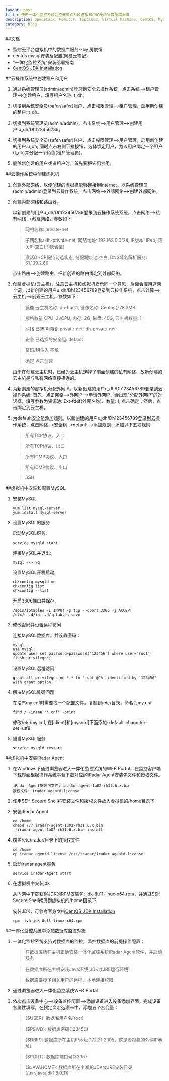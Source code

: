 ```yaml
---
layout: post
title: 使用一体化监控系统监控云操作系统虚拟机中的MySQL数据库服务
description: OpenStack, Monitor, TopCloud, Virtual Machine, CentOS, MySQL
category: blog
---
```


##文档
* 监控云平台虚拟机中的数据库服务--by 房俊恒
* centos mysql安装及配置(网易云笔记)
* "一体化监控系统"安装部署指南
* [CentOS JDK Installation](http://docs.oracle.com/javase/8/docs/technotes/guides/install/linux_jdk.html#BJFJHFDD)

##云操作系统中创建租户和用户
1. 通过系统管理员(admin/admin)登录到安全云操作系统，点击系统-->租户管理-->创建租户，填写租户名称: t_dh。

2. 切换到系统安全员(safer/safer)账户，点击权限管理-->租户管理，启用新创建的租户: t_dh。

3. 切换到系统管理员(admin/admin)，点击系统-->用户管理-->创建用户:u_dh/Dh123456789。

4. 切换到系统安全员(safer/safer)账户，点击权限管理-->用户管理，启用新创建的用户:u_dh; 同时点击右侧下拉按钮，选择绑定用户，为该用户绑定一个租户(t_dh)并分配一个角色(租户管理员)。

5. 删除新创建的用户或者租户时，首先要把它们禁用。

##云操作系统中创建虚拟机
1. 创建外部网络，以便创建的虚拟机能够连接到Internet。以系统管理员(admin/admin)登录到云操作系统，点击网络-->外部网络-->创建外部网络。

2. 创建内部网络和路由器。

    以新创建的用户u_dh/Dh123456789登录到云操作系统系统，点击网络-->私有网络-->创建网络，参数如下:

    > 网络名称: private-net

    > 子网名称: dh-private-net, 网络地址: 192.168.0.0/24, IP版本: IPv4, 网关IP:空白(即缺省值)

    > 激活DHCP保持勾选状态, 分配地址池:空白, DNS域名解析服务: 61.139.2.69

    点击路由-->创建路由，把新创建的路由绑定到外部网络。

3. 创建虚拟机(云主机)，注意云主机和虚拟机表示同一个意思，后面会混用这两个词。以新创建的用户u_dh/Dh123456789登录到云操作系统，点击计算-->云主机-->创建云主机，参数如下：
    > 镜像 云主机名称: dh-host1, 镜像名称: Centos(778.3MB)

    > 规格数量 CPU: 2vCPU, 内存: 2G, 磁盘: 40G, 云主机数量: 1

    > 网络 已选择网络: private-net: dh-private-net

    > 安全 已选择的安全组: default

    > 密码/钥注入 不填

    > 确定 点击创建

    由于在创建云主机时，已经为云主机选择了前面创建的私有网络，故新创建的云主机是与私有网络直接相连的。

4. 为新创建的虚拟机分配外网IP。以新创建的用户u_dh/Dh123456789登录到云操作系统; 首先，点击网络-->外网IP-->申请外网IP，会出现"分配外网IP"的对话框，填写参数为资源池: Ext-fddf(外网名称)、数量: 1, 点击确定；然后，点击绑定到云主机。

5. 为default安全组添加规则。以新创建的用户u_dh/Dh123456789登录到云操作系统，点击网络-->安全组-->default-->添加规则，添加以下五项规则:
    > 所有TCP协议、入口

    > 所有TCP协议、出口

    > 所有ICMP协议、入口

    > 所有ICMP协议、出口

    > SSH

##虚拟机中安装和配置MySQL
1. 安装MySQL
    
    ```
    yum list mysql-server
    yum install mysql-server
    ```

2. 设置MySQL的服务

    启动MySQL服务: 
    
    ```
    service mysqld start
    ```

    连接MySQL并退出: 
    
    ```
    mysql --> \q
    ```

    设置MySQL开机启动:
    
    ```
    chkconfig mysqld on
    chkconfig list
    chkconfig --list
    ```
    
    开启3306端口并保存:
    
    ```
    /sbin/iptables -I INPUT -p tcp --dport 3306 -j ACCEPT
    /etc/rc.d/init.d/iptables save
    ```

3. 修改密码并设置远程访问

    连接MySQL数据库，并设置密码：

    ```
    mysql
    use mysql;
    update user set password=password('123456') where user='root';
    flush privileges;
    ```

    设置MySQL远程访问:

    ```
    grant all privileges on *.* to 'root'@'%' identified by '123456' with grant option;
    ```

4. 解决MySQL乱码问题

    在没有my.cnf时需要找一个配置文件，复制到/etc/目录，命名为my.cnf

    ```
    find / -iname "*.cnf" -print
    ```

    修改/etc/my.cnf, 在[client]和[mysqld]下面添加: default-character-set=utf8

5. 重启MySQL服务

    ```
    service mysqld restart
    ```

##虚拟机中安装iRadar Agent

1. 在Windows下通过浏览器进入一体化监控系统的WEB Portal，在监控客户端下载界面根据操作系统平台下载对应的iRadar Agent安装包文件和授权文件。

    ```
    iRadar Agent安装包文件: iradar-agent-1u02-rh3l.6.x.bin
    授权文件: iradar_agentd.license
    ```

2. 使用SSH Secure Shell将安装文件和授权文件放入虚拟机的/home目录下

3. 安装iRadar Agent

    ```
    cd /home
    chmod 777 iradar-agent-1u02-rh31.6.x.bin
    ./iradar-agent-1u02-rh31.6.x.bin install
    ```

4. 覆盖/etc/iradar/目录下的授权文件

    ```
    cd /home
    cp iradar_agentd.license /etc/iradar/iradar_agentd.license
    ```

5. 启动iradar agent服务

    ```
    service iradar-agent start
    ```

6. 在虚拟机中安装jdk

    从内网中下载获得JDK的RPM安装包: jdk-8u11-linux-x64.rpm，并通过SSH Secure Shell拷贝到虚拟机的/home目录下

    安装JDK，可参考官方文档[CentOS JDK Installation](docs.oracle.com/javase/8/docs/technotes/guides/install/linux_jdk.html#BJFJHFDD)

    ```
    rpm -ivh jdk-8ull-linux-x64.rpm
    ```

##一体化监控系统中添加数据库监控对象

1. 一体化监控系统支持对数据库的监控，监控数据库的前提操作配置：

    > 在数据库所在主机正确安装一体化监控系统iRadar Agent软件，并启动服务

    > 在数据库所在主机安装Java环境(JDK或JRE运行环境)

    > 数据库要授予相关用户的远程、本地连接权限

2. 通过浏览器进入一体化监控系统WEB Portal

3. 依次点击设备中心-->设备监控配置-->添加设备进入设备添加界面，完成设备各属性填写，在预定义宏选项卡中，添加五个宏变量：

    > {$USER}: 数据库用户名(root)

    > {$PSWD}: 数据库密码(123456)

    > {$DBIP}: 数据库所在主机IP地址(172.31.2.105，这是虚拟机的外网IP地址)

    > {$PORT}: 数据库端口号(3306)

    > {$JAVAHOME}: 数据库所在主机的JDK或JRE安装目录(/usr/java/jdk1.8.0_11)
